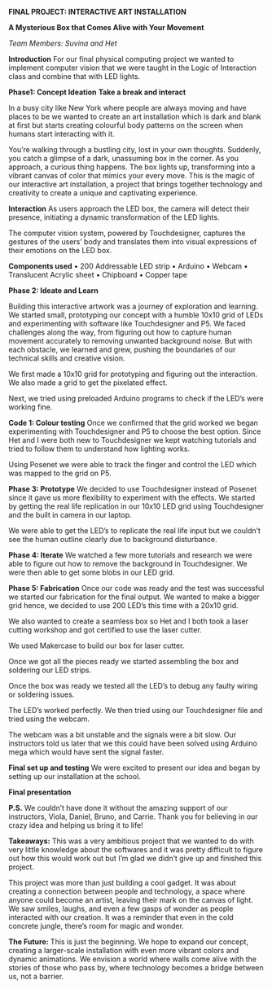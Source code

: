 **FINAL PROJECT: INTERACTIVE ART INSTALLATION**

**A Mysterious Box that Comes Alive with Your Movement**

_Team Members: Suvina and Het_

**Introduction**
For our final physical computing project we wanted to implement computer vision 
that we were taught in the Logic of Interaction class and combine that with LED lights.


**Phase1: Concept Ideation**
**Take a break and interact**

In a busy city like New York where people are always moving and have places to be we wanted 
to create an art installation which is dark and blank at first but starts creating colourful 
body patterns on the screen when humans start interacting with it.

You’re walking through a bustling city, lost in your own thoughts. Suddenly, you catch a glimpse 
of a dark, unassuming box in the corner. As you approach, a curious thing happens. The box lights up, 
transforming into a vibrant canvas of color that mimics your every move. This is the magic of our 
interactive art installation, a project that brings together technology and creativity to create a 
unique and captivating experience.

**Interaction**
As users approach the LED box, the camera will detect their presence, initiating a dynamic transformation 
of the LED lights.

The computer vision system, powered by Touchdesigner, captures the gestures of the users’ body and translates 
them into visual expressions of their emotions on the LED box.

**Components used**
• 200 Addressable LED strip
• Arduino
• Webcam
• Translucent Acrylic sheet
• Chipboard
• Copper tape

**Phase 2: Ideate and Learn**

Building this interactive artwork was a journey of exploration and learning. We started small, prototyping our 
concept with a humble 10x10 grid of LEDs and experimenting with software like Touchdesigner and P5. We faced 
challenges along the way, from figuring out how to capture human movement accurately to removing unwanted background noise. 
But with each obstacle, we learned and grew, pushing the boundaries of our technical skills and creative vision.

We first made a 10x10 grid for prototyping and figuring out the interaction. We also made a grid to get the pixelated effect.

Next, we tried using preloaded Arduino programs to check if the LED’s were working fine.

**Code 1: Colour testing**
Once we confirmed that the grid worked we began experimenting with Touchdesigner and P5 to choose the best option. 
Since Het and I were both new to Touchdesigner we kept watching tutorials and tried to follow them to understand how 
lighting works.

Using Posenet we were able to track the finger and control the LED which was mapped to the grid on P5.

**Phase 3: Prototype**
We decided to use Touchdesigner instead of Posenet since it gave us more flexibility to experiment with the effects. We started by getting the real life replication in our 10x10 LED grid using Touchdesigner and the built in camera in our laptop.

We were able to get the LED’s to replicate the real life input but we couldn’t see the human outline clearly due to background disturbance.

**Phase 4: Iterate**
We watched a few more tutorials and research we were able to figure out how to remove the background in Touchdesigner. We were then able to get some blobs in our LED grid.

**Phase 5: Fabrication**
Once our code was ready and the test was successful we started our fabrication for the final output.
We wanted to make a bigger grid hence, we decided to use 200 LED’s this time with a 20x10 grid.

We also wanted to create a seamless box so Het and I both took a laser cutting workshop and got certified to use the laser cutter.

We used Makercase to build our box for laser cutter.

Once we got all the pieces ready we started assembling the box and soldering our LED strips.

Once the box was ready we tested all the LED’s to debug any faulty wiring or soldering issues.

The LED’s worked perfectly. We then tried using our Touchdesigner file and tried using the webcam.

The webcam was a bit unstable and the signals were a bit slow. Our instructors told us later that we this could have been solved using Arduino mega which would have sent the signal faster.

**Final set up and testing**
We were excited to present our idea and began by setting up our installation at the school.

**Final presentation**

**P.S.** We couldn’t have done it without the amazing support of our instructors, Viola, Daniel, Bruno, and Carrie. Thank you for believing in our crazy idea and helping us bring it to life!


**Takeaways:**
This was a very ambitious project that we wanted to do with very little knowledge about the softwares and it was pretty difficult to figure out how this would work out but I’m glad we didn’t give up and finished this project.

This project was more than just building a cool gadget. It was about creating a connection between people and technology, a space where anyone could become an artist, leaving their mark on the canvas of light. We saw smiles, laughs, and even a few gasps of wonder as people interacted with our creation. It was a reminder that even in the cold concrete jungle, there’s room for magic and wonder.

**The Future:** This is just the beginning. We hope to expand our concept, creating a larger-scale installation with even more vibrant colors and dynamic animations. We envision a world where walls come alive with the stories of those who pass by, where technology becomes a bridge between us, not a barrier.














